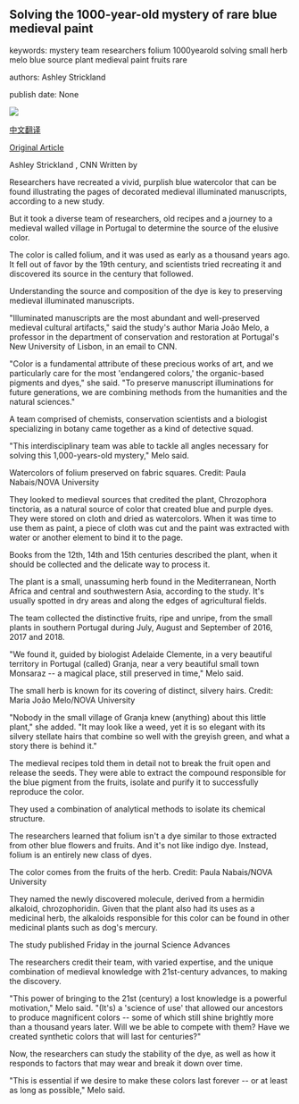 ## Solving the 1000-year-old mystery of rare blue medieval paint

keywords: mystery team researchers folium 1000yearold solving small herb melo blue source plant medieval paint fruits rare

authors: Ashley Strickland

publish date: None

![](https://cdn.cnn.com/cnnnext/dam/assets/200416171217-03-blue-medieval-dye-super-tease.jpg)

[中文翻译](Solving%20the%201000-year-old%20mystery%20of%20rare%20blue%20medieval%20paint_zh.md)

[Original Article](https://edition.cnn.com/style/article/medieval-blue-dye-mystery-scn/index.html)

Ashley Strickland , CNN Written by

Researchers have recreated a vivid, purplish blue watercolor that can be found illustrating the pages of decorated medieval illuminated manuscripts, according to a new study.

But it took a diverse team of researchers, old recipes and a journey to a medieval walled village in Portugal to determine the source of the elusive color.

The color is called folium, and it was used as early as a thousand years ago. It fell out of favor by the 19th century, and scientists tried recreating it and discovered its source in the century that followed.

Understanding the source and composition of the dye is key to preserving medieval illuminated manuscripts.

"Illuminated manuscripts are the most abundant and well-preserved medieval cultural artifacts," said the study's author Maria João Melo, a professor in the department of conservation and restoration at Portugal's New University of Lisbon, in an email to CNN.

"Color is a fundamental attribute of these precious works of art, and we particularly care for the most 'endangered colors,' the organic-based pigments and dyes," she said. "To preserve manuscript illuminations for future generations, we are combining methods from the humanities and the natural sciences."

A team comprised of chemists, conservation scientists and a biologist specializing in botany came together as a kind of detective squad.

"This interdisciplinary team was able to tackle all angles necessary for solving this 1,000-years-old mystery," Melo said.

Watercolors of folium preserved on fabric squares. Credit: Paula Nabais/NOVA University

They looked to medieval sources that credited the plant, Chrozophora tinctoria, as a natural source of color that created blue and purple dyes. They were stored on cloth and dried as watercolors. When it was time to use them as paint, a piece of cloth was cut and the paint was extracted with water or another element to bind it to the page.

Books from the 12th, 14th and 15th centuries described the plant, when it should be collected and the delicate way to process it.

The plant is a small, unassuming herb found in the Mediterranean, North Africa and central and southwestern Asia, according to the study. It's usually spotted in dry areas and along the edges of agricultural fields.

The team collected the distinctive fruits, ripe and unripe, from the small plants in southern Portugal during July, August and September of 2016, 2017 and 2018.

"We found it, guided by biologist Adelaide Clemente, in a very beautiful territory in Portugal (called) Granja, near a very beautiful small town Monsaraz -- a magical place, still preserved in time," Melo said.

The small herb is known for its covering of distinct, silvery hairs. Credit: Maria João Melo/NOVA University

"Nobody in the small village of Granja knew (anything) about this little plant," she added. "It may look like a weed, yet it is so elegant with its silvery stellate hairs that combine so well with the greyish green, and what a story there is behind it."

The medieval recipes told them in detail not to break the fruit open and release the seeds. They were able to extract the compound responsible for the blue pigment from the fruits, isolate and purify it to successfully reproduce the color.

They used a combination of analytical methods to isolate its chemical structure.

The researchers learned that folium isn't a dye similar to those extracted from other blue flowers and fruits. And it's not like indigo dye. Instead, folium is an entirely new class of dyes.

The color comes from the fruits of the herb. Credit: Paula Nabais/NOVA University

They named the newly discovered molecule, derived from a hermidin alkaloid, chrozophoridin. Given that the plant also had its uses as a medicinal herb, the alkaloids responsible for this color can be found in other medicinal plants such as dog's mercury.

The study published Friday in the journal Science Advances

The researchers credit their team, with varied expertise, and the unique combination of medieval knowledge with 21st-century advances, to making the discovery.

"This power of bringing to the 21st (century) a lost knowledge is a powerful motivation," Melo said. "(It's) a 'science of use' that allowed our ancestors to produce magnificent colors -- some of which still shine brightly more than a thousand years later. Will we be able to compete with them? Have we created synthetic colors that will last for centuries?"

Now, the researchers can study the stability of the dye, as well as how it responds to factors that may wear and break it down over time.

"This is essential if we desire to make these colors last forever -- or at least as long as possible," Melo said.